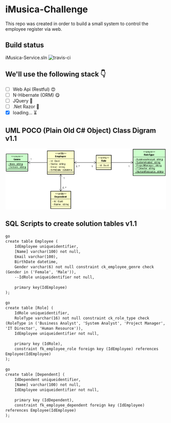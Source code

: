 # iMusica-Challenge

This repo was created in order to build a small system to control the employee register via web.

## Build status

iMusica-Service.sln ![travis-ci](https://travis-ci.org/nmaia/iMusica-Challenge.svg?branch=master)

## We'll use the following stack :point_down:

- [ ] Web Api (Restful) :heart_eyes:
- [ ] N-Hibernate (ORM) :yum:
- [ ] JQuery :eyes:
- [ ] .Net Razor :eyes:
- [x] loading... :hourglass_flowing_sand:

## UML POCO (Plain Old C# Object) Class Digram v1.1

![UML Class Diagram](/Images/ClassDiagram/ClassDiagram_v1.1.png)

## SQL Scripts to create solution tables v1.1

```
go
create table Employee (
	IdEmployee uniqueidentifier,
	[Name] varchar(100) not null,
	Email varchar(100),
	BirthDate datetime,
	Gender varchar(6) not null constraint ck_employee_genre check (Gender in ('Female', 'Male')),
	--IdRole uniqueidentifier not null,

	primary key(IdEmployee)
);

go
create table [Role] (
	IdRole uniqueidentifier,
	RoleType varchar(16) not null constraint ck_role_type check (RoleType in ('Business Analyst', 'System Analyst', 'Project Manager', 'IT Director', 'Human Resource')),
	IdEmployee uniqueidentifier not null,

	primary key (IdRole),
	constraint fk_employee_role foreign key (IdEmployee) references Employee(IdEmployee)
);

go
create table [Dependent] (
	IdDependent uniqueidentifier,
	[Name] varchar(100) not null,
	IdEmployee uniqueidentifier not null,

	primary key (IdDependent),
	constraint fk_employee_dependent foreign key (IdEmployee) references Employee(IdEmployee)
);
```
